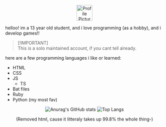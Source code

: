 <p align="center">
  <img src="https://avatars.githubusercontent.com/u/189269364?s=100" alt="Profile Picture" width="50" height="50">
</p>

helloo! im a 13 year old student, and i love programming (as a hobby), and i develop games!!  
> [!IMPORTANT]\
> This is a solo maintained account, if you cant tell already.  

here are a few programming languages i like or learned:
- HTML
- CSS
- JS
  - TS
- Bat files
- Ruby
- Python (my most fav)


<div align="center">
  <img src="https://github-readme-stats.vercel.app/api?username=Originallityy&show_icons=true&theme=transparent" alt="Anurag's GitHub stats"/>
  <img src="https://github-readme-stats.vercel.app/api/top-langs/?username=Originallityy&layout=compact&langs_count=10&hide=HTML" alt="Top Langs"/>
  <p>(Removed html, cause it litteraly takes up 99.8% the whole thing-)</p>
</div>
